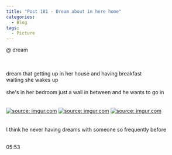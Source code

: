 ```yaml
---
title: "Post 181 - Dream about in here home"
categories:
  - Blog
tags:
  - Picture
---
```


@ dream

<br/>
<br/>
dream that getting up in her house and having breakfast
<br/>
waiting she wakes up
<br/>
<br/>
she's in her bedroom just a wall in between and he wants to go in
<br/>

<br/>
<br/>
<a href="https://imgur.com/KcFND4j"><img src="https://i.imgur.com/KcFND4j.jpg" title="source: imgur.com" /></a>
<a href="https://imgur.com/dhAs1fK"><img src="https://i.imgur.com/dhAs1fK.jpg" title="source: imgur.com" /></a>
<a href="https://imgur.com/qUdZKFV"><img src="https://i.imgur.com/qUdZKFV.jpg" title="source: imgur.com" /></a>
<br/>
<br/>

<br/>
I think he never having dreams with someone so frequently before
<br/>

<br/>

05:53
<br/>
<script src="https://utteranc.es/client.js"
        repo="serendipityinlife/serendipityinlife.github.io"
        issue-term="pathname"
        theme="github-light"
        crossorigin="anonymous"
        async>
</script>
